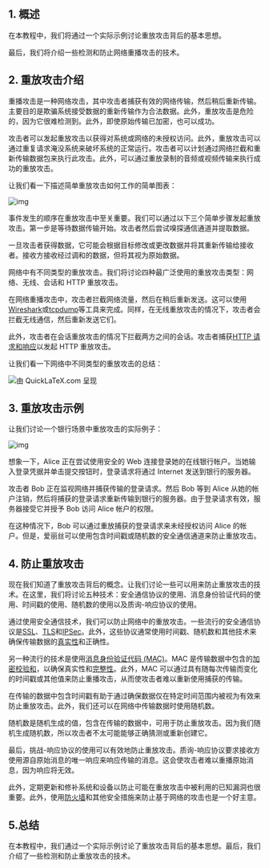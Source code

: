 ## 1. 概述

在本教程中，我们将通过一个实际示例讨论重放攻击背后的基本思想。

最后，我们将介绍一些检测和防止网络重播攻击的技术。

## 2. 重放攻击介绍

重播攻击是一种网络攻击，其中攻击者捕获有效的网络传输，然后稍后重新传输。主要目的是欺骗系统接受数据的重新传输作为合法数据。此外，重放攻击是危险的，因为它很难检测到。此外，即使原始传输已加密，也可以成功。

攻击者可以发起重放攻击以获得对系统或网络的未授权访问。此外，重放攻击可以通过重复请求淹没系统来破坏系统的正常运行。攻击者可以计划通过网络拦截和重新传输数据包来执行此攻击。此外，可以通过重放录制的音频或视频传输来执行成功的重放攻击。

让我们看一下描述简单重放攻击如何工作的简单图表：

![img](https://www.baeldung.com/wp-content/uploads/sites/4/2023/01/SDasdsa.drawio-2.png)

事件发生的顺序在重放攻击中至关重要。我们可以通过以下三个简单步骤发起重放攻击。第一步是等待数据传输开始。攻击者然后尝试嗅探通信通道并提取数据。

一旦攻击者获得数据，它可能会根据目标修改或更改数据并将其重新传输给接收者。接收方接收经过调和的数据，但将其视为原始数据。

网络中有不同类型的重放攻击。我们将讨论四种最广泛使用的重放攻击类型：网络、无线、会话和 HTTP 重放攻击。

在网络重播攻击中，攻击者拦截网络流量，然后在稍后重新发送。这可以使用[Wireshark](https://wiki.wireshark.org/Home)或[tcpdump](https://en.wikipedia.org/wiki/Tcpdump)等工具来完成。同样，在无线重放攻击的情况下，攻击者会拦截无线通信，然后重新发送它们。

此外，攻击者在会话重放攻击的情况下拦截两方之间的会话。攻击者捕获[HTTP 请求和响应](https://www.baeldung.com/cs/http-status-codes)以发起 HTTP 重放攻击。

让我们看一下网络中不同类型的重放攻击的总结：

![由 QuickLaTeX.com 呈现](https://www.baeldung.com/wp-content/ql-cache/quicklatex.com-dcc2e9909f2529b3f9dea223d1cf54ba_l3.svg)

## 3. 重放攻击示例

让我们讨论一个银行场景中重放攻击的实际例子：

![img](https://www.baeldung.com/wp-content/uploads/sites/4/2023/01/SDasdsa.drawio-3.png)

想象一下，Alice 正在尝试使用安全的 Web 连接登录她的在线银行帐户。当她输入登录凭据并单击提交按钮时，登录请求将通过 Internet 发送到银行的服务器。

攻击者 Bob 正在监视网络并捕获传输的登录请求。然后 Bob 等到 Alice 从她的帐户注销，然后将捕获的登录请求重新传输到银行的服务器。由于登录请求有效，服务器接受它并授予 Bob 访问 Alice 帐户的权限。

在这种情况下，Bob 可以通过重放捕获的登录请求来未经授权访问 Alice 的帐户。但是，爱丽丝可以使用包含时间戳或随机数的安全通信通道来防止重放攻击。

## 4. 防止重放攻击

现在我们知道了重放攻击背后的概念。让我们讨论一些可以用来防止重放攻击的技术。在这里，我们将讨论五种技术：安全通信协议的使用、消息身份验证代码的使用、时间戳的使用、随机数的使用以及质询-响应协议的使用。

通过使用安全通信技术，我们可以防止网络中的重放攻击。一些流行的安全通信协议是[SSL](https://www.baeldung.com/cs/ssl-vs-tls)、[TLS](https://www.baeldung.com/cs/ssl-vs-tls)和[IPSec](https://en.wikipedia.org/wiki/IPsec)。此外，这些协议通常使用时间戳、随机数和其他技术来确保传输数据的[真实性](https://www.baeldung.com/cs/cia-triad)和正确性。

另一种流行的技术是使用[消息身份验证代码 (MAC)](https://www.baeldung.com/cs/hash-vs-mac)。MAC 是传输数据中包含的[加密校验和](https://www.baeldung.com/cs/hash-code-vs-checksum)，以确保真实性和[完整性](https://www.baeldung.com/cs/cia-triad)。此外，MAC 可以通过具有随每次传输而变化的时间戳或其他值来防止重播攻击，从而使攻击者难以重新使用捕获的传输。

在传输的数据中包含时间戳有助于通过确保数据仅在特定时间范围内被视为有效来防止重放攻击。此外，我们还可以在网络中传输数据时使用随机数。

随机数是随机生成的值，包含在传输的数据中，可用于防止重放攻击。因为我们随机生成随机数，所以攻击者不太可能能够正确猜测或重新创建它。

最后，挑战-响应协议的使用可以有效地防止重放攻击。质询-响应协议要求接收方使用源自原始消息的唯一响应来响应传输的消息。这会使攻击者难以重播原始消息，因为响应将无效。

此外，定期更新和修补系统和设备以防止可能在重放攻击中被利用的已知漏洞也很重要。此外，使用[防火墙](https://www.baeldung.com/cs/firewalls-intro)和其他安全措施来防止基于网络的攻击也是一个好主意。

## 5.总结

在本教程中，我们通过一个实际示例讨论了重放攻击背后的基本思想。最后，我们介绍了一些检测和防止重放攻击的技术。